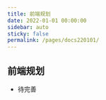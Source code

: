 ```yaml
---
title: 前端规划
date: 2022-01-01 00:00:00
sidebar: auto
sticky: false
permalink: /pages/docs220101/
---
```


## 前端规划

- 待完善